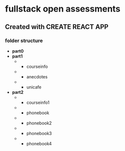 # fullstack open assessments

## Created with CREATE REACT APP

### folder structure

- **part0**
- **part1**
  - - courseinfo
  - - anecdotes
  - - unicafe
- **part2**
  - - courseinfo1
  - - phonebook
  - - phonebook2
  - - phonebook3
  - - phonebook4

